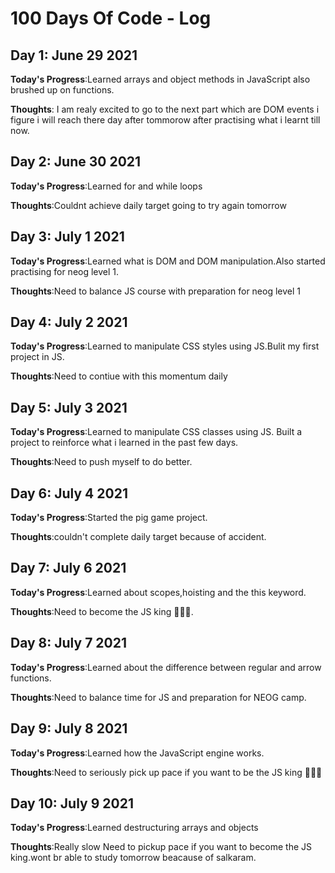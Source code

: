 # 100 Days Of Code - Log

<!-- ##### (delete me or comment me out)

**Today's Progress**: Fixed CSS, worked on canvas functionality for the app.

**Thoughts:** I really struggled with CSS, but, overall, I feel like I am slowly getting better at it. Canvas is still new for me, but I managed to figure out some basic functionality.

**Link to work:** [Calculator App](http://www.example.com)

### Day 0: February 30, 2016 (Example 2)
##### (delete me or comment me out)

**Today's Progress**: Fixed CSS, worked on canvas functionality for the app.

**Thoughts**: I really struggled with CSS, but, overall, I feel like I am slowly getting better at it. Canvas is still new for me, but I managed to figure out some basic functionality.

**Link(s) to work**: [Calculator App](http://www.example.com)


### Day 1: June 27, Monday

**Today's Progress**: I've gone through many exercises on FreeCodeCamp.

**Thoughts** I've recently started coding, and it's a great feeling when I finally solve an algorithm challenge after a lot of attempts and hours spent.

**Link(s) to work**
1. [Find the Longest Word in a String](https://www.freecodecamp.com/challenges/find-the-longest-word-in-a-string)
2. [Title Case a Sentence](https://www.freecodecamp.com/challenges/title-case-a-sentence) -->

## Day 1: June 29 2021

**Today's Progress**:Learned arrays and object methods in JavaScript also brushed up on functions.

**Thoughts**: I am realy excited to go to the next part which are DOM events i figure i will reach there day after tommorow after practising what i learnt till now.



## Day 2: June 30 2021

**Today's Progress**:Learned for and while loops 

**Thoughts**:Couldnt achieve daily target going to try again tomorrow



## Day 3: July 1 2021

**Today's Progress**:Learned what is DOM and DOM manipulation.Also started practising for neog level 1.

**Thoughts**:Need to balance JS course with preparation for neog level 1



## Day 4: July 2 2021

**Today's Progress**:Learned to manipulate CSS styles using JS.Bulit my first project in JS.

**Thoughts**:Need to contiue with this momentum daily


## Day 5: July 3 2021

**Today's Progress**:Learned to manipulate CSS classes using JS. Built a project to reinforce what i learned in the past few days.

**Thoughts**:Need to push myself to do better.



## Day 6: July 4 2021

**Today's Progress**:Started the pig game project.

**Thoughts**:couldn't complete daily target because of accident.


## Day 7: July 6 2021

**Today's Progress**:Learned about scopes,hoisting and the this keyword.

**Thoughts**:Need to become the JS king 👑👑👑.


## Day 8: July 7 2021

**Today's Progress**:Learned about the difference between regular and arrow functions.

**Thoughts**:Need to balance time for JS and preparation for NEOG camp.


## Day 9: July 8 2021

**Today's Progress**:Learned how the JavaScript engine works.

**Thoughts**:Need to seriously pick up pace if you want to be the JS king 👑👑👑



## Day 10: July 9 2021

**Today's Progress**:Learned destructuring arrays and objects

**Thoughts**:Really slow Need to pickup pace if you want to become the JS king.wont br able to study tomorrow beacause of salkaram.



